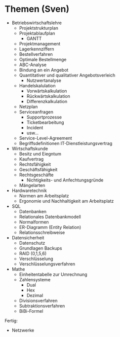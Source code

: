 # Themen (Sven)
- Betriebswirtschaftslehre
  - Projektstrukturplan
  - Projektablaufplan 
    - GANTT
  - Projektmanagement
  - Lagerkennziffern
  - Bestellverfahren
  - Optimale Bestellmenge
  - ABC-Analyse
  - Bindung an ein Angebot
  - Quantitativer und qualitativer Angebotsverleich 
    - Nutzwertanalyse
  - Handelskalulation 
    - Vorwärtskalkulation 
    - Rückwärtskalkulation 
    - Differenzkalkulation
  - Netzplan
  - Serviceanfragen
    - Supportprozesse
    - Ticketbearbeitung 
    - Incident
    - usw...
  - Service-Level-Agreement
  - Begriffsdefinitionen IT-Dienstleistungsvertrag
- Wirtschaftskunde
  - Besitz und Eiegntum
  - Kaufvertrag
  - Rechtsfähigkeit
  - Geschäftsfähigkeit
  - Rechtsgeschäfte
    - Nichtigkeits- und Anfechtungsgründe
  - Mängelarten
- Hardwaretechnik
  - Normen am Arbeitsplatz
  - Ergonomie und Nachhaltigkeit am Arbeitsplatz
- SQL
  - Datenbanken
  - Relationales Datenbankmodell
  - Normalformen
  - ER-Diagramm (Entity Relation)
  - Relationsschreibweise
- Datensicherheit
  - Datenschutz
  - Grundlagen Backups
  - RAID (0,1,5,6)
  - Verschlüsselung 
  - Verschlüsselungsverfahren 
- Mathe 
  - Einheitentabelle zur Umrechnung 
  - Zahlensysteme 
    - Dual 
    - Hex 
    - Dezimal 
  - Divisionsverfahren 
  - Subtraktionsverfahren 
  - BiBi-Formel 

Fertig:
- Netzwerke
